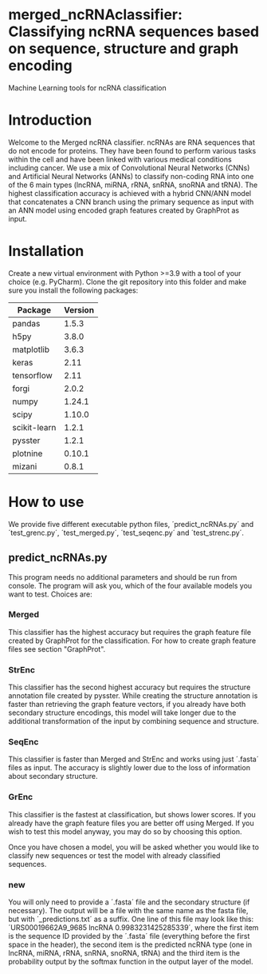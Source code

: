 # merged_ncRNAclassifier: Classifying ncRNA sequences based on sequence, structure and graph encoding
Machine Learning tools for ncRNA classification 

# Introduction

Welcome to the Merged ncRNA classifier. ncRNAs are RNA sequences that do not encode for proteins.
They have been found to perform various tasks within the cell and have been linked with various medical conditions
including cancer. We use a mix of Convolutional Neural Networks (CNNs) and Artificial Neural Networks (ANNs) to classify
non-coding RNA into one of the 6 main types (lncRNA, miRNA, rRNA, snRNA, snoRNA and tRNA). The highest 
classification accuracy is achieved with a hybrid CNN/ANN model that concatenates a CNN branch using the primary
sequence as input with an ANN model using encoded graph features created by GraphProt as input.

# Installation

Create a new virtual environment with Python >=3.9 with a tool of your choice (e.g. PyCharm). Clone the git repository into this folder and make sure you install the following packages:

|Package|Version|
|---|---|
|pandas   |1.5.3   |
|h5py   |3.8.0   |
|matplotlib   |3.6.3   |
|keras   |2.11   |
|tensorflow   |2.11   |
|forgi   |2.0.2   |
|numpy   |1.24.1   |
|scipy   |1.10.0   |
|scikit-learn   |1.2.1   |
|pysster   |1.2.1   |
|plotnine   |0.10.1   |
|mizani   |0.8.1   |

# How to use

We provide five different executable python files, ´predict_ncRNAs.py´ and ´test_grenc.py´, ´test_merged.py´, ´test_seqenc.py´ and ´test_strenc.py´. 

## predict_ncRNAs.py
This program needs no additional parameters and should be run from console. The program will ask you, which of the four available models you want to test. Choices are:
### Merged
This classifier has the highest accuracy but requires the graph feature file created by GraphProt for the classification. For how to create graph feature files see section "GraphProt".
### StrEnc
This classifier has the second highest accuracy but requires the structure annotation file created by pysster. While creating the structure annotation is faster than retrieving the graph feature vectors, if you already have both secondary structure encodings, this model will take longer due to the additional transformation of the input by combining sequence and structure. 
### SeqEnc
This classifier is faster than Merged and StrEnc and works using just ´.fasta´ files as input. The accuracy is slightly lower due to the loss of information about secondary structure. 
### GrEnc
This classifier is the fastest at classification, but shows lower scores. If you already have the graph feature files you are better off using Merged. If you wish to test this model anyway, you may do so by choosing this option.

Once you have chosen a model, you will be asked whether you would like to classify new sequences or test the model with already classified sequences. 
### new
You will only need to provide a ´.fasta´ file and the secondary structure (if necessary). The output will be a file with the same name as the fasta file, but with ´_predictions.txt´ as a suffix. One line of this file may look like this: ´URS00019662A9_9685	lncRNA	0.9983231425285339´, where the first item is the sequence ID provided by the ´.fasta´ file (everything before the first space in the header), the second item is the predicted ncRNA type (one in lncRNA, miRNA, rRNA, snRNA, snoRNA, tRNA) and the third item is the probability output by the softmax function in the output layer of the model.
